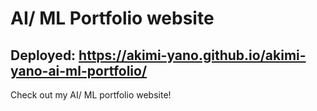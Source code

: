 # AI/ ML Portfolio website
## Deployed: https://akimi-yano.github.io/akimi-yano-ai-ml-portfolio/

Check out my AI/ ML portfolio website!
